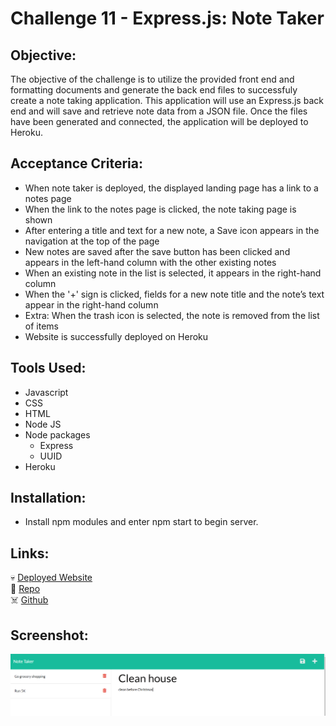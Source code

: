 # Challenge 11 - Express.js: Note Taker

## Objective:

The objective of the challenge is to utilize the provided front end and formatting documents and generate the back end files to successfuly create a note taking application.  This application will use an Express.js back end and will save and retrieve note data from a JSON file.  Once the files have been generated and connected, the application will be deployed to Heroku.

## Acceptance Criteria:

* When note taker is deployed, the displayed landing page has a link to a notes page
* When the link to the notes page is clicked, the note taking page is shown
* After entering a title and text for a new note, a Save icon appears in the navigation at the top of the page
* New notes are saved after the save button has been clicked and appears in the left-hand column with the other existing notes
* When an existing note in the list is selected, it appears in the right-hand column
* When the '+' sign is clicked, fields for a new note title and the note’s text appear in the right-hand column
* Extra: When the trash icon is selected, the note is removed from the list of items
* Website is successfully deployed on Heroku

## Tools Used:

* Javascript
* CSS
* HTML 
* Node JS
* Node packages
    * Express
    * UUID
* Heroku

## Installation:
* Install npm modules and enter npm start to begin server.

## Links:
💀 [Deployed Website](https://obscure-hamlet-96065.herokuapp.com)\
👻 [Repo](https://github.com/RPB543/note-taker-rpb)\
☠️ [Github](https://github.com/RPB543)

## Screenshot:
![Screenshot](./Assets/screenshot.PNG)